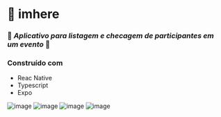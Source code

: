 # 👋 imhere

### 🥳 _Aplicativo para listagem e checagem de participantes em um evento_ 🎉

### Construído com 

   - Reac Native   
   - Typescript   
   - Expo

![image](https://user-images.githubusercontent.com/40807160/211161544-003c9b03-5e22-4e72-94f9-8f0ba5689344.png)
![image](https://user-images.githubusercontent.com/40807160/211161572-bdb6859d-6c21-4c69-9e77-2e08f2643b49.png)
![image](https://user-images.githubusercontent.com/40807160/211161609-bdf0664c-f794-4bf5-bf83-27511b1c91ed.png)
![image](https://user-images.githubusercontent.com/40807160/211161624-015bce20-a214-46d9-9025-57daf766e1ed.png)
